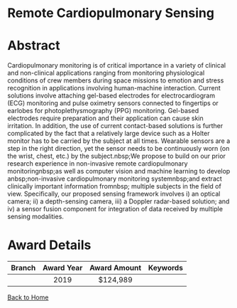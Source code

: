 
Remote Cardiopulmonary Sensing
==============================

# Abstract


Cardiopulmonary monitoring is of critical importance in a variety of clinical and non-clinical applications ranging from monitoring physiological conditions of crew members during space missions to emotion and stress recognition in applications involving human-machine interaction. Current solutions involve attaching gel-based electrodes for electrocardiogram (ECG) monitoring and pulse oximetry sensors connected to fingertips or earlobes for photoplethysmography (PPG) monitoring. Gel-based electrodes require preparation and their application can cause skin irritation. In addition, the use of current contact-based solutions is further complicated by the fact that a relatively large device such as a Holter monitor has to be carried by the subject at all times. Wearable sensors are a step in the right direction, yet the sensor needs to be continuously worn (on the wrist, chest, etc.) by the subject.nbsp;We propose to build on our prior research experience in non-invasive remote cardiopulmonary monitoringnbsp;as well as computer vision and machine learning to develop anbsp;non-invasive cardiopulmonary monitoring systemnbsp;and extract clinically important information fromnbsp; multiple subjects in the field of view. Specifically, our proposed sensing framework involves i) an optical camera; ii) a depth-sensing camera, iii) a Doppler radar-based solution; and iv) a sensor fusion component for integration of data received by multiple sensing modalities.  

# Award Details

|Branch|Award Year|Award Amount|Keywords|
| :---: | :---: | :---: | :---: |
||2019|$124,989||
  
  


[Back to Home](https://github.com/chrischow/dod_sbir_awards/JT/#502)